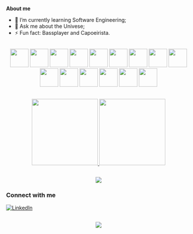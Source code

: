 
**About me**

- 🌱 I’m currently learning Software Engineering;
- 💬 Ask me about the Univese;
- ⚡ Fun fact: Bassplayer and Capoeirista.

##

<div align="center">
  <img height=50px src="https://cdn.jsdelivr.net/gh/devicons/devicon/icons/vscode/vscode-original.svg" />
  <img height=50px src="https://cdn.jsdelivr.net/gh/devicons/devicon/icons/git/git-original.svg" />
  <img height=50px src="https://cdn.jsdelivr.net/gh/devicons/devicon/icons/html5/html5-original.svg" />
  <img height=50px src="https://cdn.jsdelivr.net/gh/devicons/devicon/icons/css3/css3-original.svg" />
  <img height=50px src="https://cdn.jsdelivr.net/gh/devicons/devicon/icons/javascript/javascript-original.svg" />
  <img height=50px src="https://cdn.jsdelivr.net/gh/devicons/devicon/icons/bootstrap/bootstrap-original.svg" />
  <img height=50px src="https://cdn.jsdelivr.net/gh/devicons/devicon/icons/react/react-original.svg" />
  <img height=50px src="https://cdn.jsdelivr.net/gh/devicons/devicon/icons/typescript/typescript-original.svg" />
  <img height=50px src="https://cdn.jsdelivr.net/gh/devicons/devicon/icons/php/php-original.svg" />
  <img height=50px src="https://cdn.jsdelivr.net/gh/devicons/devicon/icons/python/python-original.svg" />
  <img height=50px src="https://cdn.jsdelivr.net/gh/devicons/devicon/icons/c/c-original.svg" />
  <img height=50px src="https://cdn.jsdelivr.net/gh/devicons/devicon/icons/postgresql/postgresql-original.svg" />
  <img height=50px src="https://cdn.jsdelivr.net/gh/devicons/devicon/icons/azure/azure-original.svg" />
  <img height=50px src="https://cdn.jsdelivr.net/gh/devicons/devicon/icons/mysql/mysql-original.svg" />
  <img height=50px src="https://cdn.jsdelivr.net/gh/devicons/devicon/icons/java/java-original.svg" />
</div>

##
 
<div align="center">
  <a href="https://github.com/jwnas">
    <img  height="180em" src="https://github-readme-stats.vercel.app/api?username=jwnas&show_icons=true&theme=outrun" />
  </a>
  <a href="https://github.com/jwnas">
    <img height="180em" src="https://github-readme-stats.vercel.app/api/top-langs/?username=jwnas&layout=donut&theme=outrun" />
  </a>
</div>

##
 
<div align="center">
  <a href="https://github.com/jwnas">
    <img src="https://streak-stats.demolab.com?user=jwnas&theme=outrun">
  </a>
</div>

 ### Connect with me
<a href="https://www.linkedin.com/in/jwnas">
  <img src="https://img.shields.io/badge/-LinkedIn-020114?style=for-the-badge&amp;logo=linkedin&amp;logoColor=6ED2B6&amp;color:FFF" alt="LinkedIn">
</a>

##
<div align="center">
  <img src="https://profile-counter.glitch.me/jwnas/count.svg"/>
</div>

